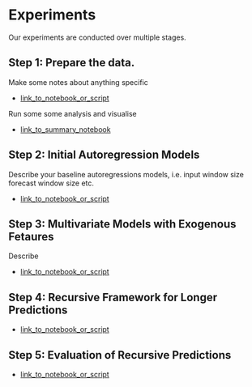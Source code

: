 # Experiments

Our experiments are conducted over multiple stages.

## Step 1: Prepare the data.

Make some notes about anything specific

* [link_to_notebook_or_script](00_Prepare_data.ipynb)

Run some some analysis and visualise

* [link_to_summary_notebook](01_summarise.ipynb)


## Step 2: Initial Autoregression Models

Describe your baseline autoregressions models, i.e. input window size
forecast window size etc.

* [link_to_notebook_or_script](02_Autoregression_Models.ipynb)


## Step 3: Multivariate Models with Exogenous Fetaures
 
Describe

* [link_to_notebook_or_script](03_Multivariate_Models.ipynb)


## Step 4: Recursive Framework for Longer Predictions


* [link_to_notebook_or_script](04_Recursive.ipynb)



## Step 5: Evaluation of Recursive Predictions


* [link_to_notebook_or_script](05_Evaluation.ipynb)




